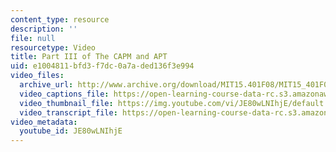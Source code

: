 ```yaml
---
content_type: resource
description: ''
file: null
resourcetype: Video
title: Part III of The CAPM and APT
uid: e1004811-bfd3-f7dc-0a7a-ded136f3e994
video_files:
  archive_url: http://www.archive.org/download/MIT15.401F08/MIT15_401F08_ses17_300k.mp4
  video_captions_file: https://open-learning-course-data-rc.s3.amazonaws.com/15-401-finance-theory-i-fall-2008/da9e8e44841a5620969a230fb7aadcf1_JE80wLNIhjE.vtt
  video_thumbnail_file: https://img.youtube.com/vi/JE80wLNIhjE/default.jpg
  video_transcript_file: https://open-learning-course-data-rc.s3.amazonaws.com/15-401-finance-theory-i-fall-2008/56084c2baf85163ae0be2c49b5ffd85f_JE80wLNIhjE.pdf
video_metadata:
  youtube_id: JE80wLNIhjE
---
```

